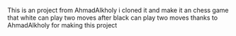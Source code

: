 This is an project from AhmadAlkholy
i cloned it and make it an chess game that white can play two moves after black can play two moves
thanks to AhmadAlkholy for making this project